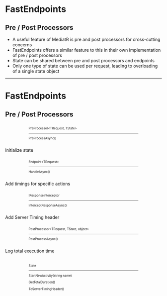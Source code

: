 <h1>FastEndpoints</h1>
<h2 class="view-transition-title">Pre / Post Processors</h2>

<ul class="content">
  <li>A useful feature of MediatR is pre and post processors for cross-cutting concerns</li>
  <v-clicks>
    <li>FastEndpoints offers a similar feature to this in their own implementation of pre / post processors</li>
    <li>State can be shared between pre and post processors and endpoints</li>
    <li>Only one type of state can be used per request, leading to overloading of a single state object</li>
  </v-clicks>
</ul>

<!--
Anyone familiar with MediatR has probably used its pre- and post- processors, or pipeline behaviours, at some point.

FastEndpoints has an equivalent offering here [click], which allows us to run code before and after the endpoint handler is executed.

Where FastEndpoints' implementation is lacking however, is not having an easy way to handle both sides of the execution in a middleware-like fashion, such as MediatR offers with their pipeline behaviours.

[click]

We _do_ however have the ability to share state between all stages of the pipeline, although the implementation _is_ a little clunky to hold.

[click]

This is largely due to us needing to lean on an additional state object to share any values between the pre- and post- processors, meaning that while we can achieve the same functionality as a self-contained, start-to-finish MediatR pipeline behaviour, it's not quite as clean.
-->

---

<h1>FastEndpoints</h1>
<h2>Pre / Post Processors</h2>

<v-drag pos="40,175,239,_">
  <div v-click="1" class="box" data-id="pre-processor">
    <div class="p-1">
      <p class="!my-0 font-serif !font-bold">PreProcessor&lt;TRequest, TState&gt;</p>
    </div>
    <hr/>
    <div data-id="handler" class="p-1">
      <p class="!my-0 font-serif">PreProcessAsync()</p>
    </div>
  </div>
</v-drag>

<FancyArrow v-click="1" q1="[data-id=pre-processor]" q2="[data-id=state]" pos1="bottom" pos2="left" color="gray" arc="-0.35" head-size="15" width="1" class="z-100">
  <span class="floating-label !text-xs bg-[#03060B]">Initialize&nbsp;state</span>
</FancyArrow>

<v-drag pos="260,175,239,_">
  <div class="box" data-id="endpoint" v-click="2">
    <div class="p-1">
      <p class="!my-0 font-serif !font-bold">Endpoint&lt;TRequest&gt;</p>
    </div>
    <hr/>
    <div data-id="handler" class="p-1">
      <p class="!my-0 font-serif">HandleAsync()</p>
    </div>
  </div>
</v-drag>

<FancyArrow v-click="2" q1="[data-id=pre-processor]" q2="[data-id=endpoint]" pos1="right" pos2="left" color="pink" head-size="15" width="1" class="z-100" />

<FancyArrow v-click="2" q1="[data-id=endpoint]" q2="[data-id=state]" pos1="bottom" pos2="top-left" color="gray" arc="-0.15" head-size="15" width="1" class="z-100">
  <span class="floating-label !text-xs bg-[#03060B]">Add&nbsp;timings&nbsp;for&nbsp;specific&nbsp;actions</span>
</FancyArrow>

<v-drag pos="480,175,239,_">
  <div class="box" data-id="interceptor" v-click="3">
    <div class="p-1">
      <p class="!my-0 font-serif !font-bold">IResponseInterceptor</p>
    </div>
    <hr/>
    <div data-id="handler" class="p-1">
      <p class="!my-0 font-serif">InterceptResponseAsync()</p>
    </div>
  </div>
</v-drag>

<FancyArrow v-click="3" q1="[data-id=endpoint]" q2="[data-id=interceptor]" pos1="right" pos2="left" color="pink" head-size="15" width="1" class="z-100" />

<FancyArrow v-click="3" q1="[data-id=state]" q2="[data-id=interceptor]" pos1="top-right" pos2="bottom" color="gray" arc="-0.15" head-size="15" width="1" class="z-100">
  <span class="floating-label !text-xs bg-[#03060B]">Add&nbsp;Server&nbsp;Timing&nbsp;header</span>
</FancyArrow>

<v-drag pos="700,175,239,_">
  <div class="box" data-id="post-processor" v-click="4">
    <div class="p-1">
      <p class="!my-0 font-serif !font-bold">PostProcessor&lt;TRequest, TState, object&gt;</p>
    </div>
    <hr/>
    <div data-id="handler" class="p-1">
      <p class="!my-0 font-serif">PostProcessAsync()</p>
    </div>
  </div>
</v-drag>

<FancyArrow v-click="4" q1="[data-id=interceptor]" q2="[data-id=post-processor]" pos1="right" pos2="left" color="pink" head-size="15" width="1" class="z-100" />

<FancyArrow v-click="4" q1="[data-id=state]" q2="[data-id=post-processor]" pos1="right" pos2="bottom" color="gray" arc="-0.35" head-size="15" width="1" class="z-100">
  <span class="floating-label !text-xs bg-[#03060B]">Log&nbsp;total&nbsp;execution&nbsp;time</span>
</FancyArrow>

<v-drag pos="341,360,300,_">
  <div class="box" data-id="state" v-click="1" v-mark.orange.box="5">
    <div class="p-1">
      <p class="!my-0 font-serif !font-bold">State</p>
    </div>
    <hr/>
    <div data-id="handler" class="p-1">
      <p class="!mt-0 font-serif">StartNewActivity(string name)</p>
      <p class="!mt-0 font-serif">GetTotalDuration()</p>
      <p class="!my-0 font-serif">ToServerTimingHeader()</p>
    </div>
  </div>
</v-drag>

<style>
  .box {
    scale: 70%;
  }
</style>

<!--
We'll see an example here however that shows how state can be accessed by various parts of the overall request pipeline, which does encourage separation of concern, as we can leverage the state being accessible across multiple parts of the entire pipeline.

[click]

First, our pre-processor initializes a class that represents our state, to in this case, track execution times.

[click]

Flow progresses to the endpoint, which can access the state object and, for example, attach specific timings to it for individual tasks.

[click]

This example uses a response interceptor, which is another feature of FastEndpoints &mdash; and required in this case &mdash; as post-processors are run _after_ the response has been sent, so if we want to add headers to, or modify the response, it needs to be done here.

[click]

And lastly, our post-processor picks up the same state object and simply logs the total execution time.

The clunkiness here [click] comes if we wanted to use a similar approach to, hypothetically, load user data from an easily injectable pre-processor, as we would have to add that user data as a property to our existing state object due to only being allowed to register one state object overall per request.

Overall however, we do have the ability to easily attach logic to either end of the request pipeline.

This example here is for a specific request, but we can just as easily register global pre- and post- processors as well.
-->
